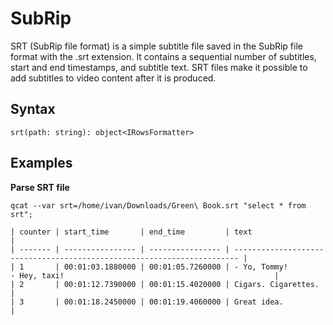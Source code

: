 # SubRip

SRT (SubRip file format) is a simple subtitle file saved in the SubRip file format with the .srt extension. It contains a sequential number of subtitles, start and end timestamps, and subtitle text. SRT files make it possible to add subtitles to video content after it is produced.

## Syntax

```
srt(path: string): object<IRowsFormatter>
```

## Examples

**Parse SRT file**

```
qcat --var srt=/home/ivan/Downloads/Green\ Book.srt "select * from srt";
```

```
| counter | start_time       | end_time         | text                                                                    |
| ------- | ---------------- | ---------------- | ----------------------------------------------------------------------- |
| 1       | 00:01:03.1880000 | 00:01:05.7260000 | - Yo, Tommy!
- Hey, taxi!                                               |
| 2       | 00:01:12.7390000 | 00:01:15.4020000 | Cigars. Cigarettes.                                                     |
| 3       | 00:01:18.2450000 | 00:01:19.4060000 | Great idea.                                                             |
```
